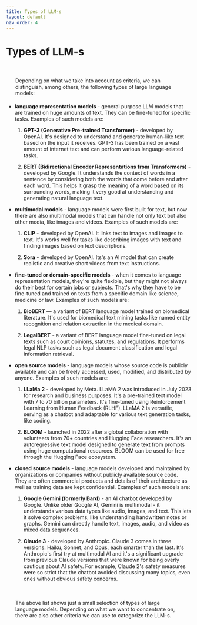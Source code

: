 ```yaml
---
title: Types of LLM-s
layout: default
nav_order: 4
---
```


# Types of LLM-s

<p style= "padding: 35px 25px 5px;">Depending on what we take into account as criteria, we can distinguish, among others, the following types of large language models: </p>

- **language representation models** - general purpose LLM models that are trained on huge amounts of text. They can be fine-tuned for specific tasks. Examples of such models are:
  1. **GPT-3 (Generative Pre-trained Transformer)** - developed by OpenAI. It's designed to understand and generate human-like text based on the input it receives. GPT-3 has been trained on a vast amount of internet text and can perform various language-related tasks.
   
  2. **BERT (Bidirectional Encoder Representations from Transformers)** - developed by Google. It understands the context of words in a sentence by considering both the words that come before and after each word. This helps it grasp the meaning of a word based on its surrounding words, making it very good at understanding and generating natural language text.
   
  
- **multimodal models** - language models were first built for text, but now there are also multimodal models that can handle not only text but also other media, like images and videos. Examples of such models are:
  1. **CLIP** - developed by OpenAI. It links text to images and images to text. It's works well for tasks like describing images with text and finding images based on text descriptions.
   
  2. **Sora** - developed by OpenAI. Its's an AI model that can create realistic and creative short videos from text instructions. 


- **fine-tuned or domain-specific models** - when it comes to language representation models, they're quite flexible, but they might not always do their best for certain jobs or subjects. That's why they have to be fine-tuned and trained on texts from a specific domain like science, medicine or law. Examples of such models are:
  
  1. **BioBERT** — a variant of BERT language model trained on biomedical literature. It's used for biomedical text mining tasks like named entity recognition and relation extraction in the medical domain.
   
  2. **LegalBERT** - a variant of BERT language model fine-tuned on legal texts such as court opinions, statutes, and regulations. It performs legal NLP tasks such as legal document classification and legal information retrieval.


- **open source models** - language models whose source code is publicly available and can be freely accessed, used, modified, and distributed by anyone. Examples of such models are:
  
  1. **LLaMa 2** - developed by Meta. LLaMA 2 was introduced in July 2023 for research and business purposes. It's a pre-trained text model with 7 to 70 billion parameters. It's fine-tuned using Reinforcement Learning from Human Feedback (RLHF). LLaMA 2 is versatile, serving as a chatbot and adaptable for various text generation tasks, like coding. 
   
  2. **BLOOM** - launched in 2022 after a global collaboration with volunteers from 70+ countries and Hugging Face researchers. It's an autoregressive text model designed to generate text from prompts using huge computational resources. BLOOM can be used for free through the Hugging Face ecosystem.

- **closed source models** - language models developed and maintained by organizations or companies without publicly available source code. They are often commercial products and details of their architecture as well as training data are kept confidential. Examples of such models are:
  
  1. **Google Gemini (formerly Bard)** - an AI chatbot developed by Google. Unlike older Google AI, Gemini is multimodal - it understands various data types like audio, images, and text. This lets it solve complex problems, like understanding handwritten notes or graphs. Gemini can directly handle text, images, audio, and video as mixed data sequences.
   
  2. **Claude 3** - developed by Anthropic. Claude 3 comes in three versions: Haiku, Sonnet, and Opus, each smarter than the last. It's Anthropic's first try at multimodal AI and it's a significant upgrade from previous Claude versions that were known for being overly cautious about AI safety. For example, Claude 2's safety measures were so strict that the chatbot avoided discussing many topics, even ones without obvious safety concerns.


 <p style= "padding: 35px 25px 5px;"> The above list shows just a small selection of types of large language models. Depending on what we want to concentrate on, there are also other criteria we can use to categorize the LLM-s. </p>







  